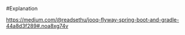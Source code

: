 #Explanation

https://medium.com/@readsethu/jooq-flyway-spring-boot-and-gradle-44a8d3f289#.noa8xg74v